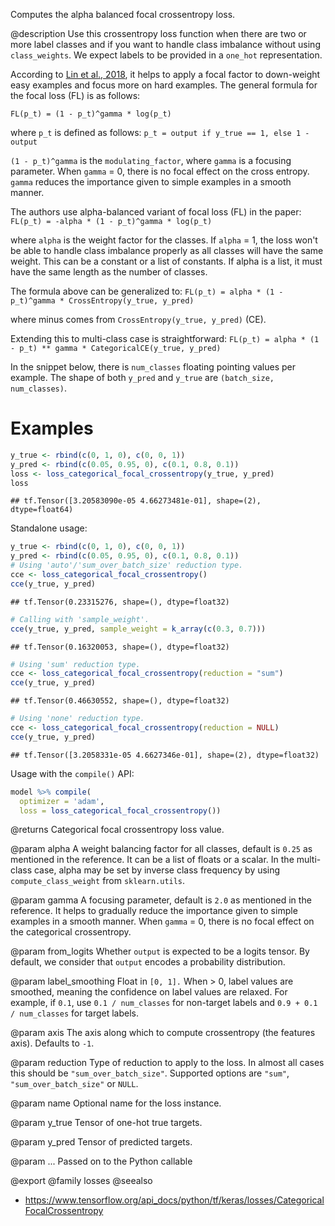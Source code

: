 Computes the alpha balanced focal crossentropy loss.

@description
Use this crossentropy loss function when there are two or more label
classes and if you want to handle class imbalance without using
`class_weights`. We expect labels to be provided in a `one_hot`
representation.

According to [Lin et al., 2018](https://arxiv.org/pdf/1708.02002.pdf), it
helps to apply a focal factor to down-weight easy examples and focus more on
hard examples. The general formula for the focal loss (FL)
is as follows:

`FL(p_t) = (1 - p_t)^gamma * log(p_t)`

where `p_t` is defined as follows:
`p_t = output if y_true == 1, else 1 - output`

`(1 - p_t)^gamma` is the `modulating_factor`, where `gamma` is a focusing
parameter. When `gamma` = 0, there is no focal effect on the cross entropy.
`gamma` reduces the importance given to simple examples in a smooth manner.

The authors use alpha-balanced variant of focal loss (FL) in the paper:
`FL(p_t) = -alpha * (1 - p_t)^gamma * log(p_t)`

where `alpha` is the weight factor for the classes. If `alpha` = 1, the
loss won't be able to handle class imbalance properly as all
classes will have the same weight. This can be a constant or a list of
constants. If alpha is a list, it must have the same length as the number
of classes.

The formula above can be generalized to:
`FL(p_t) = alpha * (1 - p_t)^gamma * CrossEntropy(y_true, y_pred)`

where minus comes from `CrossEntropy(y_true, y_pred)` (CE).

Extending this to multi-class case is straightforward:
`FL(p_t) = alpha * (1 - p_t) ** gamma * CategoricalCE(y_true, y_pred)`

In the snippet below, there is `num_classes` floating pointing values per
example. The shape of both `y_pred` and `y_true` are
`(batch_size, num_classes)`.

# Examples

```r
y_true <- rbind(c(0, 1, 0), c(0, 0, 1))
y_pred <- rbind(c(0.05, 0.95, 0), c(0.1, 0.8, 0.1))
loss <- loss_categorical_focal_crossentropy(y_true, y_pred)
loss
```

```
## tf.Tensor([3.20583090e-05 4.66273481e-01], shape=(2), dtype=float64)
```
Standalone usage:


```r
y_true <- rbind(c(0, 1, 0), c(0, 0, 1))
y_pred <- rbind(c(0.05, 0.95, 0), c(0.1, 0.8, 0.1))
# Using 'auto'/'sum_over_batch_size' reduction type.
cce <- loss_categorical_focal_crossentropy()
cce(y_true, y_pred)
```

```
## tf.Tensor(0.23315276, shape=(), dtype=float32)
```


```r
# Calling with 'sample_weight'.
cce(y_true, y_pred, sample_weight = k_array(c(0.3, 0.7)))
```

```
## tf.Tensor(0.16320053, shape=(), dtype=float32)
```


```r
# Using 'sum' reduction type.
cce <- loss_categorical_focal_crossentropy(reduction = "sum")
cce(y_true, y_pred)
```

```
## tf.Tensor(0.46630552, shape=(), dtype=float32)
```


```r
# Using 'none' reduction type.
cce <- loss_categorical_focal_crossentropy(reduction = NULL)
cce(y_true, y_pred)
```

```
## tf.Tensor([3.2058331e-05 4.6627346e-01], shape=(2), dtype=float32)
```

Usage with the `compile()` API:


```r
model %>% compile(
  optimizer = 'adam',
  loss = loss_categorical_focal_crossentropy())
```

@returns
Categorical focal crossentropy loss value.

@param alpha
A weight balancing factor for all classes, default is `0.25` as
mentioned in the reference. It can be a list of floats or a scalar.
In the multi-class case, alpha may be set by inverse class
frequency by using `compute_class_weight` from `sklearn.utils`.

@param gamma
A focusing parameter, default is `2.0` as mentioned in the
reference. It helps to gradually reduce the importance given to
simple examples in a smooth manner. When `gamma` = 0, there is
no focal effect on the categorical crossentropy.

@param from_logits
Whether `output` is expected to be a logits tensor. By
default, we consider that `output` encodes a probability
distribution.

@param label_smoothing
Float in `[0, 1].` When > 0, label values are smoothed,
meaning the confidence on label values are relaxed. For example, if
`0.1`, use `0.1 / num_classes` for non-target labels and
`0.9 + 0.1 / num_classes` for target labels.

@param axis
The axis along which to compute crossentropy (the features
axis). Defaults to `-1`.

@param reduction
Type of reduction to apply to the loss. In almost all cases
this should be `"sum_over_batch_size"`.
Supported options are `"sum"`, `"sum_over_batch_size"` or `NULL`.

@param name
Optional name for the loss instance.

@param y_true
Tensor of one-hot true targets.

@param y_pred
Tensor of predicted targets.

@param ...
Passed on to the Python callable

@export
@family losses
@seealso
+ <https://www.tensorflow.org/api_docs/python/tf/keras/losses/CategoricalFocalCrossentropy>

